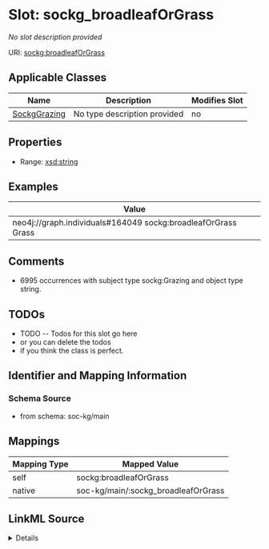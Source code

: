 

# Slot: sockg_broadleafOrGrass


_No slot description provided_





URI: [sockg:broadleafOrGrass](http://www.semanticweb.org/sockg/ontologies/2024/0/soil-carbon-ontology/broadleafOrGrass)



<!-- no inheritance hierarchy -->





## Applicable Classes

| Name | Description | Modifies Slot |
| --- | --- | --- |
| [SockgGrazing](../classes/SockgGrazing.md) | No type description provided |  no  |







## Properties

* Range: [xsd:string](http://www.w3.org/2001/XMLSchema#string)






## Examples

| Value |
| --- |
| neo4j://graph.individuals#164049 sockg:broadleafOrGrass Grass |

## Comments

* 6995 occurrences with subject type sockg:Grazing and object type string.

## TODOs

* TODO -- Todos for this slot go here
* or you can delete the todos
* if you think the class is perfect.

## Identifier and Mapping Information







### Schema Source


* from schema: soc-kg/main




## Mappings

| Mapping Type | Mapped Value |
| ---  | ---  |
| self | sockg:broadleafOrGrass |
| native | soc-kg/main/:sockg_broadleafOrGrass |




## LinkML Source

<details>
```yaml
name: sockg_broadleafOrGrass
description: No slot description provided
todos:
- TODO -- Todos for this slot go here
- or you can delete the todos
- if you think the class is perfect.
comments:
- 6995 occurrences with subject type sockg:Grazing and object type string.
examples:
- value: neo4j://graph.individuals#164049 sockg:broadleafOrGrass Grass
from_schema: soc-kg/main
rank: 1000
slot_uri: sockg:broadleafOrGrass
alias: sockg_broadleafOrGrass
domain_of:
- sockg_Grazing
range: string

```
</details>